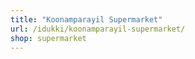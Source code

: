 ```yaml
---
title: "Koonamparayil Supermarket"
url: /idukki/koonamparayil-supermarket/
shop: supermarket
---
```

